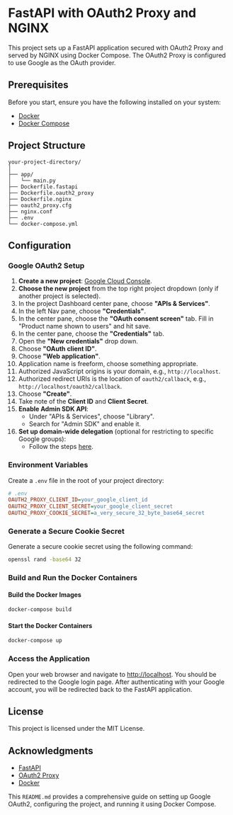 
# FastAPI with OAuth2 Proxy and NGINX

This project sets up a FastAPI application secured with OAuth2 Proxy and served by NGINX using Docker Compose. The OAuth2 Proxy is configured to use Google as the OAuth provider.

## Prerequisites

Before you start, ensure you have the following installed on your system:

- [Docker](https://www.docker.com/get-started)
- [Docker Compose](https://docs.docker.com/compose/install/)

## Project Structure

```
your-project-directory/
│
├── app/
│   └── main.py
├── Dockerfile.fastapi
├── Dockerfile.oauth2_proxy
├── Dockerfile.nginx
├── oauth2_proxy.cfg
├── nginx.conf
├── .env
└── docker-compose.yml
```

## Configuration

### Google OAuth2 Setup

1. **Create a new project**: [Google Cloud Console](https://console.developers.google.com/project).
2. **Choose the new project** from the top right project dropdown (only if another project is selected).
3. In the project Dashboard center pane, choose **"APIs & Services"**.
4. In the left Nav pane, choose **"Credentials"**.
5. In the center pane, choose the **"OAuth consent screen"** tab. Fill in "Product name shown to users" and hit save.
6. In the center pane, choose the **"Credentials"** tab.
7. Open the **"New credentials"** drop down.
8. Choose **"OAuth client ID"**.
9. Choose **"Web application"**.
10. Application name is freeform, choose something appropriate.
11. Authorized JavaScript origins is your domain, e.g., `http://localhost`.
12. Authorized redirect URIs is the location of `oauth2/callback`, e.g., `http://localhost/oauth2/callback`.
13. Choose **"Create"**.
14. Take note of the **Client ID** and **Client Secret**.
15. **Enable Admin SDK API**:
    - Under "APIs & Services", choose "Library".
    - Search for "Admin SDK" and enable it.
16. **Set up domain-wide delegation** (optional for restricting to specific Google groups):
    - Follow the steps [here](https://developers.google.com/workspace/guides/create-credentials#optional_set_up_domain-wide_delegation_for_a_service_account).

### Environment Variables

Create a `.env` file in the root of your project directory:

```ini
# .env
OAUTH2_PROXY_CLIENT_ID=your_google_client_id
OAUTH2_PROXY_CLIENT_SECRET=your_google_client_secret
OAUTH2_PROXY_COOKIE_SECRET=a_very_secure_32_byte_base64_secret
```

### Generate a Secure Cookie Secret

Generate a secure cookie secret using the following command:

```bash
openssl rand -base64 32
```

### Build and Run the Docker Containers

#### Build the Docker Images

```bash
docker-compose build
```

#### Start the Docker Containers

```bash
docker-compose up
```

### Access the Application

Open your web browser and navigate to [http://localhost](http://localhost). You should be redirected to the Google login page. After authenticating with your Google account, you will be redirected back to the FastAPI application.

## License

This project is licensed under the MIT License.

## Acknowledgments

- [FastAPI](https://fastapi.tiangolo.com/)
- [OAuth2 Proxy](https://oauth2-proxy.github.io/oauth2-proxy/)
- [Docker](https://www.docker.com/)

This `README.md` provides a comprehensive guide on setting up Google OAuth2, configuring the project, and running it using Docker Compose.
